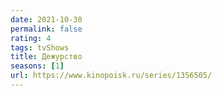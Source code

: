 ```yaml
---
date: 2021-10-30
permalink: false
rating: 4
tags: tvShows
title: Дежурство
seasons: [1]
url: https://www.kinopoisk.ru/series/1356505/
---
```

